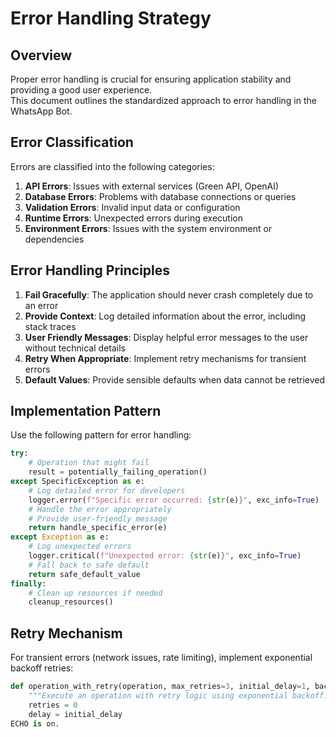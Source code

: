 # Error Handling Strategy  
  
## Overview  
  
Proper error handling is crucial for ensuring application stability and providing a good user experience.  
This document outlines the standardized approach to error handling in the WhatsApp Bot.  
  
## Error Classification  
  
Errors are classified into the following categories:  
  
1. **API Errors**: Issues with external services (Green API, OpenAI)  
2. **Database Errors**: Problems with database connections or queries  
3. **Validation Errors**: Invalid input data or configuration  
4. **Runtime Errors**: Unexpected errors during execution  
5. **Environment Errors**: Issues with the system environment or dependencies 
  
## Error Handling Principles  
  
1. **Fail Gracefully**: The application should never crash completely due to an error  
2. **Provide Context**: Log detailed information about the error, including stack traces  
3. **User Friendly Messages**: Display helpful error messages to the user without technical details  
4. **Retry When Appropriate**: Implement retry mechanisms for transient errors  
5. **Default Values**: Provide sensible defaults when data cannot be retrieved  
  
## Implementation Pattern  
  
Use the following pattern for error handling:  
  
```python  
try:  
    # Operation that might fail  
    result = potentially_failing_operation()  
except SpecificException as e:  
    # Log detailed error for developers  
    logger.error(f"Specific error occurred: {str(e)}", exc_info=True)  
    # Handle the error appropriately  
    # Provide user-friendly message  
    return handle_specific_error(e)  
except Exception as e:  
    # Log unexpected errors  
    logger.critical(f"Unexpected error: {str(e)}", exc_info=True)  
    # Fall back to safe default  
    return safe_default_value  
finally:  
    # Clean up resources if needed  
    cleanup_resources()  
``` 
  
## Retry Mechanism  
  
For transient errors (network issues, rate limiting), implement exponential backoff retries:  
  
```python  
def operation_with_retry(operation, max_retries=3, initial_delay=1, backoff_factor=2):  
    """Execute an operation with retry logic using exponential backoff."""  
    retries = 0  
    delay = initial_delay  
ECHO is on.
